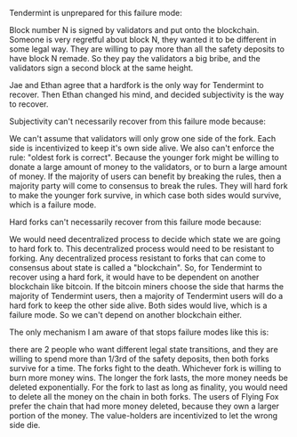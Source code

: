 Tendermint is unprepared for this failure mode:

Block number N is signed by validators and put onto the blockchain. Someone is very regretful about block N, they wanted it to be different in some legal way. They are willing to pay more than all the safety deposits to have block N remade. So they pay the validators a big bribe, and the validators sign a second block at the same height.

Jae and Ethan agree that a hardfork is the only way for Tendermint to recover.
Then Ethan changed his mind, and decided subjectivity is the way to recover.

Subjectivity can't necessarily recover from this failure mode because:

We can't assume that validators will only grow one side of the fork. Each side is incentivized to keep it's own side alive.
We also can't enforce the rule: "oldest fork is correct".
Because the younger fork might be willing to donate a large amount of money to the validators, or to burn a large amount of money.
If the majority of users can benefit by breaking the rules, then a majority party will come to consensus to break the rules.
They will hard fork to make the younger fork survive, in which case both sides would survive, which is a failure mode.

Hard forks can't necessarily recover from this failure mode because:

We would need decentralized process to decide which state we are going to hard fork to. This decentralized process would need to be resistant to forking.
Any decentralized process resistant to forks that can come to consensus about state is called a "blockchain".
So, for Tendermint to recover using a hard fork, it would have to be dependent on another blockchain like bitcoin.
If the bitcoin miners choose the side that harms the majority of Tendermint users, then a majority of Tendermint users will do a hard fork to keep the other side alive. Both sides would live, which is a failure mode. So we can't depend on another blockchain either.

The only mechanism I am aware of that stops failure modes like this is:

there are 2 people who want different legal state transitions, and they are willing to spend more than 1/3rd of the safety deposits, then both forks survive for a time. The forks fight to the death. Whichever fork is willing to burn more money wins.
The longer the fork lasts, the more money needs be deleted exponentially. For the fork to last as long as finality, you would need to delete all the money on the chain in both forks.
The users of Flying Fox prefer the chain that had more money deleted, because they own a larger portion of the money.
The value-holders are incentivized to let the wrong side die. 